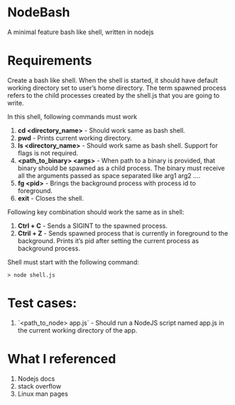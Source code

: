 <h1>NodeBash</h1>
<p>A minimal feature bash like shell, written in nodejs</p>
<h1>Requirements</h1>
<p>Create a bash like shell. When the shell is started, it should have default working directory set to user’s home directory. The term spawned process refers to the child processes created by the shell.js that you are going to write.</p>

<p>In this shell, following commands must work</p>
<ol>
<li><b>cd &lt;directory_name&gt;</b> - Should work same as bash shell.</li>
<li><b>pwd</b> - Prints current working directory.</li>
<li><b>ls &lt;directory_name&gt;</b> - Should work same as bash shell. Support for flags is not required.</li>
<li><b>&lt;path_to_binary&gt; &lt;args&gt;</b> - When path to a binary is provided, that binary should be spawned as a child process. The binary must receive all the arguments passed as space separated like arg1 arg2 ….</li>
<li><b>fg &lt;pid&gt;</b> - Brings the background process with process id <pid> to foreground.</li>
<li><b>exit</b> - Closes the shell.</li>
</ol>
<p>Following key combination should work the same as in shell:</p>
<ol>
<li><b>Ctrl + C</b> - Sends a SIGINT to the spawned process.</li>
<li><b>Ctril + Z</b> - Sends spawned process that is currently in foreground to the background. Prints it’s pid after setting the current process as background process.</li>
</ol>
<p>Shell must start with the following command:

```
> node shell.js
```
</p>

<h1>Test cases:</h1>
<ol>
<li>`&lt;path_to_node&gt; app.js` - Should run a NodeJS script named app.js in the current working directory of the app.</li>
</ol>

<h1>What I referenced</h1>
<ol>
<li>Nodejs docs</li>
<li>stack overflow</li>
<li>Linux man pages</li>
</ol>